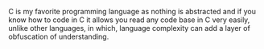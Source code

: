 C is my favorite programming language as nothing is abstracted and if you know how to code in C it allows you read any code base in C very easily, unlike other languages, in which, language complexity can add a layer of obfuscation of understanding.